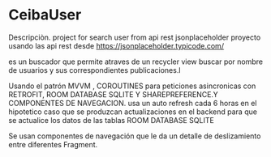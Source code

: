 # CeibaUser
Descripciòn.
project for search user from api rest jsonplaceholder
proyecto usando las api rest desde https://jsonplaceholder.typicode.com/ 

es un buscador que permite atraves de un recycler view buscar por nombre de usuarios y sus correspondientes publicaciones.l


Usando el patrón MVVM , COROUTINES para peticiones asincronicas con RETROFIT, ROOM DATABASE SQLITE Y SHAREPREFERENCE.Y COMPONENTES DE NAVEGACION.
usa un auto refresh cada 6 horas en el hipotetico caso que se produzcan actualizaciones en el backend para que se actualice los datos de las tablas ROOM DATABASE SQLITE

Se usan componentes de navegación que le da  un detalle de deslizamiento entre diferentes Fragment.


